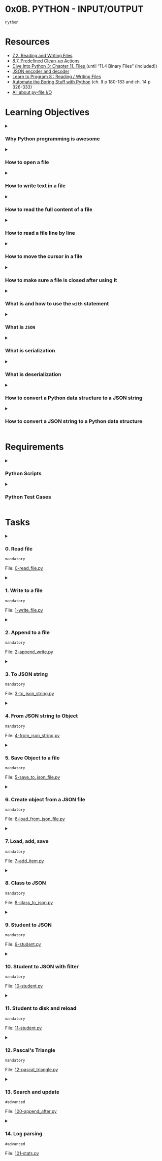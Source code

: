 # **0x0B. PYTHON - INPUT/OUTPUT**
`Python`

<!-- # Background Context -->

# Resources
- [7.2. Reading and Writing Files]()
- [8.7. Predefined Clean-up Actions]()
- [Dive Into Python 3: Chapter 11. Files ]() (until “11.4 Binary Files” (included))
- [JSON encoder and decoder]()
- [Learn to Program 8 : Reading / Writing Files]()
- [Automate the Boring Stuff with Python]() (ch. 8 p 180-183 and ch. 14 p 326-333)
- [All about py-file I/O]()

<!-- man or help:
- `` -->

# Learning Objectives
<details>
<summary><h3>Why Python programming is awesome</h3></summary>
</details>

<details>
<summary><h3>How to open a file</h3></summary>
</details>

<details>
<summary><h3>How to write text in a file</h3></summary>
</details>

<details>
<summary><h3>How to read the full content of a file</h3></summary>
</details>

<details>
<summary><h3>How to read a file line by line</h3></summary>
</details>

<details>
<summary><h3>How to move the cursor in a file</h3></summary>
</details>

<details>
<summary><h3>How to make sure a file is closed after using it</h3></summary>
</details>

<details>
<summary><h3>What is and how to use the <code>with</code> statement</h3></summary>
</details>

<details>
<summary><h3>What is <code>JSON</code></h3></summary>
</details>

<details>
<summary><h3>What is serialization</h3></summary>
</details>

<details>
<summary><h3>What is deserialization</h3></summary>
</details>

<details>
<summary><h3>How to convert a Python data structure to a JSON string</h3></summary>
</details>

<details>
<summary><h3>How to convert a JSON string to a Python data structure</h3></summary>
</details>

# Requirements
<details>
<summary><h3>Python Scripts</h3></summary>

- Allowed editors: `vi`, `vim`, `emacs`
- All your files will be interpreted/compiled on Ubuntu 20.04 LTS using python3 (version 3.8.5)
- All your files should end with a new line
- The first line of all your files should be exactly `#!/usr/bin/python3`
- A `README.md` file, at the root of the folder of the project, is mandatory
- Your code should use the pycodestyle (version `2.8.*`)
- All your files must be executable
- The length of your files will be tested using `wc`
</details>

<details>
<summary><h3>Python Test Cases</h3></summary>

- Allowed editors: `vi`, `vim`, `emacs`
- All your files should end with a new line
- All your test files should be inside a folder `tests`
- All your test files should be text files (extension: `.txt`)
- All your tests should be executed by using this command: `python3 -m doctest ./tests/*`
- All your modules should have a documentation (`python3 -c 'print(__import__("my_module").__doc__)'`)
- All your classes should have a documentation (`python3 -c 'print(__import__("my_module").MyClass.__doc__)'`)
- All your functions (inside and outside a class) should have a documentation (`python3 -c 'print(__import__("my_module").my_function.__doc__)'` and `python3 -c 'print(__import__("my_module").MyClass.my_function.__doc__)'`)
- A documentation is not a simple word, it’s a real sentence explaining what’s the purpose of the module, class or method (the length of it will be verified)
- We strongly encourage you to work together on test cases, so that you don’t miss any edge case
</details>

<!-- # More Info -->

# Tasks
<details>
<summary>

### 0. Read file
`mandatory`

File: [0-read_file.py]()
</summary>


</details>

<details>
<summary>

### 1. Write to a file
`mandatory`

File: [1-write_file.py]()
</summary>


</details>

<details>
<summary>

### 2. Append to a file
`mandatory`

File: [2-append_write.py]()
</summary>


</details>

<details>
<summary>

### 3. To JSON string
`mandatory`

File: [3-to_json_string.py]()
</summary>


</details>

<details>
<summary>

### 4. From JSON string to Object
`mandatory`

File: [4-from_json_string.py]()
</summary>


</details>

<details>
<summary>

### 5. Save Object to a file
`mandatory`

File: [5-save_to_json_file.py]()
</summary>


</details>

<details>
<summary>

### 6. Create object from a JSON file
`mandatory`

File: [6-load_from_json_file.py]()
</summary>


</details>

<details>
<summary>

### 7. Load, add, save
`mandatory`

File: [7-add_item.py]()
</summary>


</details>

<details>
<summary>

### 8. Class to JSON
`mandatory`

File: [8-class_to_json.py]()
</summary>


</details>

<details>
<summary>

### 9. Student to JSON
`mandatory`

File: [9-student.py]()
</summary>


</details>

<details>
<summary>

### 10. Student to JSON with filter
`mandatory`

File: [10-student.py]()
</summary>


</details>

<details>
<summary>

### 11. Student to disk and reload
`mandatory`

File: [11-student.py]()
</summary>


</details>

<details>
<summary>

### 12. Pascal's Triangle
`mandatory`

File: [12-pascal_triangle.py]()
</summary>


</details>

<details>
<summary>

### 13. Search and update
`#advanced`

File: [100-append_after.py]()
</summary>


</details>

<details>
<summary>

### 14. Log parsing
`#advanced`

File: [101-stats.py]()
</summary>


</details>

